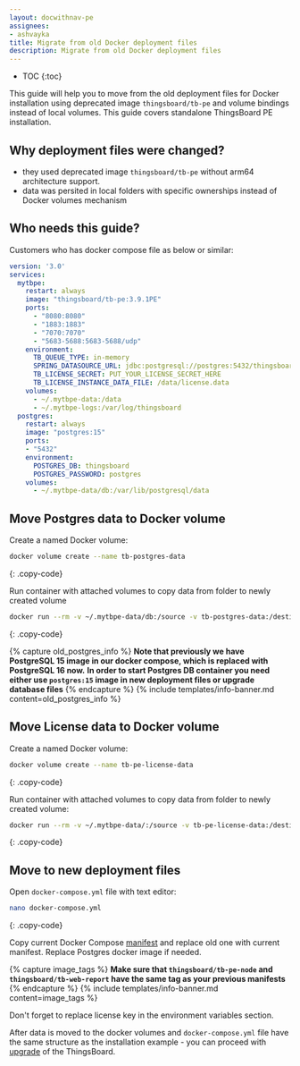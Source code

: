 ```yaml
---
layout: docwithnav-pe
assignees:
- ashvayka
title: Migrate from old Docker deployment files
description: Migrate from old Docker deployment files
---
```


* TOC
{:toc}


This guide will help you to move from the old deployment files for Docker installation using deprecated image `thingsboard/tb-pe` and volume bindings instead of local volumes. 
This guide covers standalone ThingsBoard PE installation. 

## Why deployment files were changed? 

- they used deprecated image `thingsboard/tb-pe` without arm64 architecture support.
- data was persited in local folders with specific ownerships instead of Docker volumes mechanism

## Who needs this guide?

Customers who has docker compose file as below or similar:

```yml
version: '3.0'
services:
  mytbpe:
    restart: always
    image: "thingsboard/tb-pe:3.9.1PE"
    ports:
      - "8080:8080"
      - "1883:1883"
      - "7070:7070"
      - "5683-5688:5683-5688/udp"
    environment:
      TB_QUEUE_TYPE: in-memory
      SPRING_DATASOURCE_URL: jdbc:postgresql://postgres:5432/thingsboard
      TB_LICENSE_SECRET: PUT_YOUR_LICENSE_SECRET_HERE
      TB_LICENSE_INSTANCE_DATA_FILE: /data/license.data
    volumes:
      - ~/.mytbpe-data:/data
      - ~/.mytbpe-logs:/var/log/thingsboard
  postgres:
    restart: always
    image: "postgres:15"
    ports:
    - "5432"
    environment:
      POSTGRES_DB: thingsboard
      POSTGRES_PASSWORD: postgres
    volumes:
      - ~/.mytbpe-data/db:/var/lib/postgresql/data
```

## Move Postgres data to Docker volume

Create a named Docker volume:

```bash
docker volume create --name tb-postgres-data
```
{: .copy-code}

Run container with attached volumes to copy data from folder to newly created volume

```bash
docker run --rm -v ~/.mytbpe-data/db:/source -v tb-postgres-data:/destination alpine sh -c "cp -rp /source/* /destination/"
```
{: .copy-code}

{% capture old_postgres_info %}
**Note that previously we have PostgreSQL 15 image in our docker compose, which is replaced with PostgreSQL 16 now.**
**In order to start Postgres DB container you need either use `postgres:15` image in new deployment files or upgrade database files**
{% endcapture %}
{% include templates/info-banner.md content=old_postgres_info %}

## Move License data to Docker volume

Create a named Docker volume:

```bash
docker volume create --name tb-pe-license-data
```
{: .copy-code}

Run container with attached volumes to copy data from folder to newly created volume:

```bash
docker run --rm -v ~/.mytbpe-data/:/source -v tb-pe-license-data:/destination alpine sh -c "cp -a /source/license.data /destination/ && chown 799:799 /destination/license.data"
```
{: .copy-code}

## Move to new deployment files

Open `docker-compose.yml` file with text editor:

```bash
nano docker-compose.yml
```
{: .copy-code}

Copy current Docker Compose [manifest](https://thingsboard.io/docs/user-guide/install/pe/docker/#step-2-choose-thingsboard-queue-service) and replace old one with current manifest. Replace Postgres docker image if needed. 

{% capture image_tags %}
**Make sure that `thingsboard/tb-pe-node` and `thingsboard/tb-web-report` have the same tag as your previous manifests**
{% endcapture %}
{% include templates/info-banner.md content=image_tags %}

Don't forget to replace license key in the environment variables section.

After data is moved to the docker volumes and `docker-compose.yml` file have the same structure as the installation example - you can proceed with [upgrade](https://thingsboard.io/docs/user-guide/install/pe/docker/#upgrading) of the ThingsBoard. 